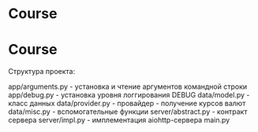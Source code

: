 # Course

# Course

Структура проекта:

app/arguments.py 	- установка и чтение аргументов командной строки 
app/debug.py	- установка уровня логгирования DEBUG
data/model.py	- класс данных
data/provider.py	- провайдер - получение курсов валют
data/misc.py	- вспомогательные функции
server/abstract.py	- контракт сервера
server/impl.py	- имплементация aiohttp-сервера
main.py
